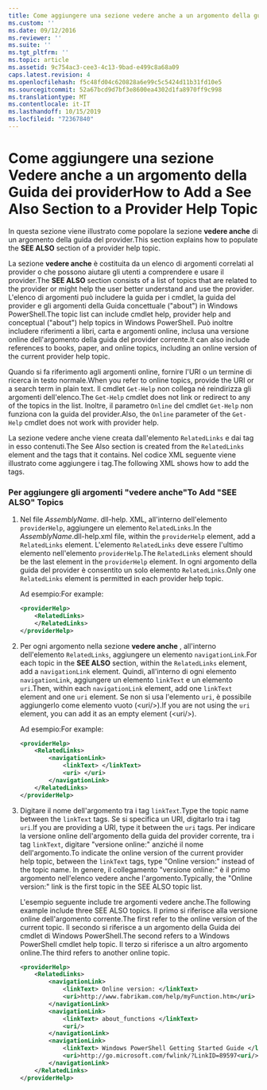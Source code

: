 ```yaml
---
title: Come aggiungere una sezione vedere anche a un argomento della guida del provider | Microsoft Docs
ms.custom: ''
ms.date: 09/12/2016
ms.reviewer: ''
ms.suite: ''
ms.tgt_pltfrm: ''
ms.topic: article
ms.assetid: 9c754ac3-cee3-4c13-9bad-e499c8a68a09
caps.latest.revision: 4
ms.openlocfilehash: f5c48fd04c620828a6e99c5c5424d11b31fd10e5
ms.sourcegitcommit: 52a67bcd9d7bf3e8600ea4302d1fa8970ff9c998
ms.translationtype: MT
ms.contentlocale: it-IT
ms.lasthandoff: 10/15/2019
ms.locfileid: "72367840"
---
```

# <a name="how-to-add-a-see-also-section-to-a-provider-help-topic"></a><span data-ttu-id="7bdcd-102">Come aggiungere una sezione Vedere anche a un argomento della Guida dei provider</span><span class="sxs-lookup"><span data-stu-id="7bdcd-102">How to Add a See Also Section to a Provider Help Topic</span></span>

<span data-ttu-id="7bdcd-103">In questa sezione viene illustrato come popolare la sezione **vedere anche** di un argomento della guida del provider.</span><span class="sxs-lookup"><span data-stu-id="7bdcd-103">This section explains how to populate the **SEE ALSO** section of a provider help topic.</span></span>

<span data-ttu-id="7bdcd-104">La sezione **vedere anche** è costituita da un elenco di argomenti correlati al provider o che possono aiutare gli utenti a comprendere e usare il provider.</span><span class="sxs-lookup"><span data-stu-id="7bdcd-104">The **SEE ALSO** section consists of a list of topics that are related to the provider or might help the user better understand and use the provider.</span></span> <span data-ttu-id="7bdcd-105">L'elenco di argomenti può includere la guida per i cmdlet, la guida del provider e gli argomenti della Guida concettuale ("about") in Windows PowerShell.</span><span class="sxs-lookup"><span data-stu-id="7bdcd-105">The topic list can include cmdlet help, provider help and conceptual ("about") help topics in Windows PowerShell.</span></span> <span data-ttu-id="7bdcd-106">Può inoltre includere riferimenti a libri, carta e argomenti online, inclusa una versione online dell'argomento della guida del provider corrente.</span><span class="sxs-lookup"><span data-stu-id="7bdcd-106">It can also include references to books, paper, and online topics, including an online version of the current provider help topic.</span></span>

<span data-ttu-id="7bdcd-107">Quando si fa riferimento agli argomenti online, fornire l'URI o un termine di ricerca in testo normale.</span><span class="sxs-lookup"><span data-stu-id="7bdcd-107">When you refer to online topics, provide the URI or a search term in plain text.</span></span> <span data-ttu-id="7bdcd-108">Il cmdlet `Get-Help` non collega né reindirizza gli argomenti dell'elenco.</span><span class="sxs-lookup"><span data-stu-id="7bdcd-108">The `Get-Help` cmdlet does not link or redirect to any of the topics in the list.</span></span> <span data-ttu-id="7bdcd-109">Inoltre, il parametro `Online` del cmdlet `Get-Help` non funziona con la guida del provider.</span><span class="sxs-lookup"><span data-stu-id="7bdcd-109">Also, the `Online` parameter of the `Get-Help` cmdlet does not work with provider help.</span></span>

<span data-ttu-id="7bdcd-110">La sezione vedere anche viene creata dall'elemento `RelatedLinks` e dai tag in esso contenuti.</span><span class="sxs-lookup"><span data-stu-id="7bdcd-110">The See Also section is created from the `RelatedLinks` element and the tags that it contains.</span></span> <span data-ttu-id="7bdcd-111">Nel codice XML seguente viene illustrato come aggiungere i tag.</span><span class="sxs-lookup"><span data-stu-id="7bdcd-111">The following XML shows how to add the tags.</span></span>

### <a name="to-add-see-also-topics"></a><span data-ttu-id="7bdcd-112">Per aggiungere gli argomenti "vedere anche"</span><span class="sxs-lookup"><span data-stu-id="7bdcd-112">To Add "SEE ALSO" Topics</span></span>

1. <span data-ttu-id="7bdcd-113">Nel file *AssemblyName*. dll-help. XML, all'interno dell'elemento `providerHelp`, aggiungere un elemento `RelatedLinks`.</span><span class="sxs-lookup"><span data-stu-id="7bdcd-113">In the *AssemblyName*.dll-help.xml file, within the `providerHelp` element, add a `RelatedLinks` element.</span></span> <span data-ttu-id="7bdcd-114">L'elemento `RelatedLinks` deve essere l'ultimo elemento nell'elemento `providerHelp`.</span><span class="sxs-lookup"><span data-stu-id="7bdcd-114">The `RelatedLinks` element should be the last element in the `providerHelp` element.</span></span> <span data-ttu-id="7bdcd-115">In ogni argomento della guida del provider è consentito un solo elemento `RelatedLinks`.</span><span class="sxs-lookup"><span data-stu-id="7bdcd-115">Only one `RelatedLinks` element is permitted in each provider help topic.</span></span>

   <span data-ttu-id="7bdcd-116">Ad esempio:</span><span class="sxs-lookup"><span data-stu-id="7bdcd-116">For example:</span></span>

    ```xml
    <providerHelp>
        <RelatedLinks>
        </RelatedLinks>
    </providerHelp>
    ```

2. <span data-ttu-id="7bdcd-117">Per ogni argomento nella sezione **vedere anche** , all'interno dell'elemento `RelatedLinks`, aggiungere un elemento `navigationLink`.</span><span class="sxs-lookup"><span data-stu-id="7bdcd-117">For each topic in the **SEE ALSO** section, within the `RelatedLinks` element, add a `navigationLink` element.</span></span> <span data-ttu-id="7bdcd-118">Quindi, all'interno di ogni elemento `navigationLink`, aggiungere un elemento `linkText` e un elemento `uri`.</span><span class="sxs-lookup"><span data-stu-id="7bdcd-118">Then, within each `navigationLink` element, add one `linkText` element and one `uri` element.</span></span> <span data-ttu-id="7bdcd-119">Se non si usa l'elemento `uri`, è possibile aggiungerlo come elemento vuoto (\<uri/>).</span><span class="sxs-lookup"><span data-stu-id="7bdcd-119">If you are not using the `uri` element, you can add it as an empty element (\<uri/>).</span></span>

   <span data-ttu-id="7bdcd-120">Ad esempio:</span><span class="sxs-lookup"><span data-stu-id="7bdcd-120">For example:</span></span>

    ```xml
    <providerHelp>
        <RelatedLinks>
            <navigationLink>
                <linkText> </linkText>
                <uri> </uri>
            </navigationLink>
        </RelatedLinks>
    </providerHelp>
    ```

3. <span data-ttu-id="7bdcd-121">Digitare il nome dell'argomento tra i tag `linkText`.</span><span class="sxs-lookup"><span data-stu-id="7bdcd-121">Type the topic name between the `linkText` tags.</span></span> <span data-ttu-id="7bdcd-122">Se si specifica un URI, digitarlo tra i tag `uri`.</span><span class="sxs-lookup"><span data-stu-id="7bdcd-122">If you are providing a URI, type it between the `uri` tags.</span></span> <span data-ttu-id="7bdcd-123">Per indicare la versione online dell'argomento della guida del provider corrente, tra i tag `linkText`, digitare "versione online:" anziché il nome dell'argomento.</span><span class="sxs-lookup"><span data-stu-id="7bdcd-123">To indicate the online version of the current provider help topic, between the `linkText` tags, type "Online version:" instead of the topic name.</span></span> <span data-ttu-id="7bdcd-124">In genere, il collegamento "versione online:" è il primo argomento nell'elenco vedere anche l'argomento.</span><span class="sxs-lookup"><span data-stu-id="7bdcd-124">Typically, the "Online version:" link is the first topic in the SEE ALSO topic list.</span></span>

   <span data-ttu-id="7bdcd-125">L'esempio seguente include tre argomenti vedere anche.</span><span class="sxs-lookup"><span data-stu-id="7bdcd-125">The following example include three SEE ALSO topics.</span></span> <span data-ttu-id="7bdcd-126">Il primo si riferisce alla versione online dell'argomento corrente.</span><span class="sxs-lookup"><span data-stu-id="7bdcd-126">The first refer to the online version of the current topic.</span></span> <span data-ttu-id="7bdcd-127">Il secondo si riferisce a un argomento della Guida dei cmdlet di Windows PowerShell.</span><span class="sxs-lookup"><span data-stu-id="7bdcd-127">The second refers to a Windows PowerShell cmdlet help topic.</span></span> <span data-ttu-id="7bdcd-128">Il terzo si riferisce a un altro argomento online.</span><span class="sxs-lookup"><span data-stu-id="7bdcd-128">The third refers to another online topic.</span></span>

    ```xml
    <providerHelp>
        <RelatedLinks>
            <navigationLink>
                <linkText> Online version: </linkText>
                <uri>http://www.fabrikam.com/help/myFunction.htm</uri>
            </navigationLink>
            <navigationLink>
                <linkText> about_functions </linkText>
                <uri/>
            </navigationLink>
            <navigationLink>
                <linkText> Windows PowerShell Getting Started Guide </linkText>
                <uri>http://go.microsoft.com/fwlink/?LinkID=89597<uri/>
            </navigationLink>
        </RelatedLinks>
    </providerHelp>
    ```